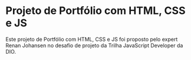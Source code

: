 # Projeto de Portfólio com HTML, CSS e JS

Este projeto de Portfólio com HTML, CSS e JS foi proposto pelo expert Renan Johansen no desafio de projeto da Trilha JavaScript Developer da DIO.
